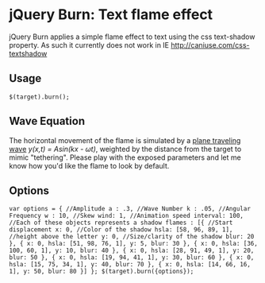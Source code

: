 jQuery Burn: Text flame effect
====

jQuery Burn applies a simple flame effect to text using the css text-shadow property. As such it currently does not work in IE http://caniuse.com/css-textshadow

Usage
---

`$(target).burn();`

Wave Equation
---

The horizontal movement of the flame is simulated by a [plane traveling wave](http://hyperphysics.phy-astr.gsu.edu/hbase/waves/wavsol.html#c5) *y(x,t) = Asin(kx - ωt)*, weighted by the distance from the target to mimic "tethering". Please play with the exposed parameters and let me know how you'd like the flame to look by default.

Options
---

`var options = {
	//Amplitude
    a : .3,
    //Wave Number
    k : .05,
    //Angular Frequency
    w : 10,
    //Skew
    wind: 1,
    //Animation speed
    interval: 100,
    //Each of these objects represents a shadow
    flames : [{
    		//Start displacement
            x: 0,
            //Color of the shadow
            hsla: [58, 96, 89, 1],
            //height above the letter
            y: 0,
            //Size/clarity of the shadow
            blur: 20
        },
        {
            x: 0,
            hsla: [51, 98, 76, 1],
            y: 5,
            blur: 30
        },
        {
            x: 0,
            hsla: [36, 100, 60, 1],
            y: 10,
            blur: 40
        },
        {
            x: 0,
            hsla: [28, 91, 49, 1],
            y: 20,
            blur: 50
        },
        {
            x: 0,
            hsla: [19, 94, 41, 1],
            y: 30,
            blur: 60
        },
        {
            x: 0,
            hsla: [15, 75, 34, 1],
            y: 40,
            blur: 70
        },
        {
            x: 0,
            hsla: [14, 66, 16, 1],
            y: 50,
            blur: 80
    }]
};
$(target).burn({options});`